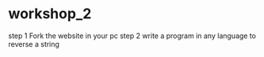 # workshop_2
step 1
Fork the website in your pc
step 2
write a program in any language to reverse a string 
